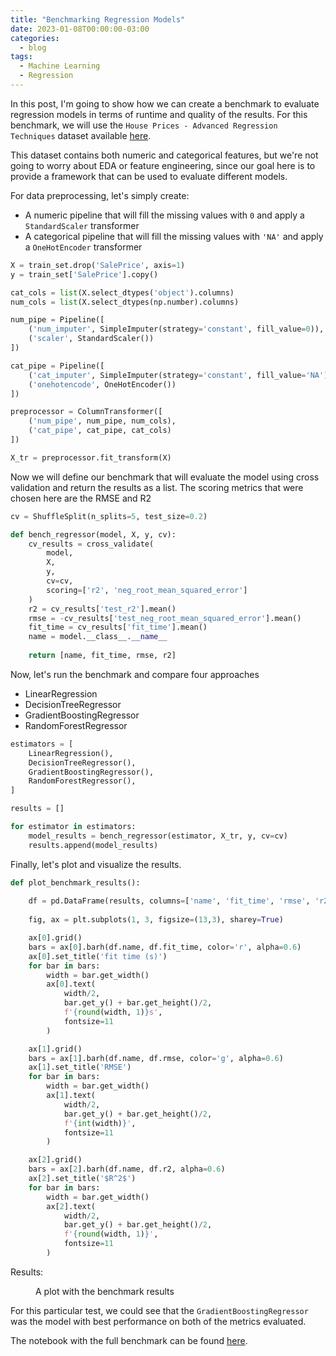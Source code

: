 ```yaml
---
title: "Benchmarking Regression Models"
date: 2023-01-08T00:00:00-03:00
categories:
  - blog
tags:
  - Machine Learning
  - Regression
---
```


In this post, I'm going to show how we can create a benchmark to evaluate regression models in terms of runtime and quality of the results.
For this benchmark, we will use the `House Prices - Advanced Regression Techniques` dataset available [here][house-data].

This dataset contains both numeric and categorical features, but we're not going to worry about EDA or feature engineering, since our goal here is to provide a framework that can be used to evaluate different models.

For data preprocessing, let's simply create:
- A numeric pipeline that will fill the missing values with `0` and apply a `StandardScaler` transformer
- A categorical pipeline that will fill the missing values with `'NA'` and apply a `OneHotEncoder` transformer

```python
X = train_set.drop('SalePrice', axis=1)
y = train_set['SalePrice'].copy()

cat_cols = list(X.select_dtypes('object').columns)
num_cols = list(X.select_dtypes(np.number).columns)

num_pipe = Pipeline([
    ('num_imputer', SimpleImputer(strategy='constant', fill_value=0)),
    ('scaler', StandardScaler())
])

cat_pipe = Pipeline([
    ('cat_imputer', SimpleImputer(strategy='constant', fill_value='NA')),
    ('onehotencode', OneHotEncoder())
])

preprocessor = ColumnTransformer([
    ('num_pipe', num_pipe, num_cols),
    ('cat_pipe', cat_pipe, cat_cols)
])

X_tr = preprocessor.fit_transform(X)
```

Now we will define our benchmark that will evaluate the model using cross validation and return the results as a list.
The scoring metrics that were chosen here are the RMSE and R2

```python
cv = ShuffleSplit(n_splits=5, test_size=0.2)

def bench_regressor(model, X, y, cv):
    cv_results = cross_validate(
        model,
        X,
        y,
        cv=cv,
        scoring=['r2', 'neg_root_mean_squared_error']
    )
    r2 = cv_results['test_r2'].mean()
    rmse = -cv_results['test_neg_root_mean_squared_error'].mean()
    fit_time = cv_results['fit_time'].mean()
    name = model.__class__.__name__
    
    return [name, fit_time, rmse, r2]
```

Now, let's run the benchmark and compare four approaches
- LinearRegression
- DecisionTreeRegressor
- GradientBoostingRegressor
- RandomForestRegressor

```python
estimators = [
    LinearRegression(),
    DecisionTreeRegressor(),
    GradientBoostingRegressor(),
    RandomForestRegressor(),
]

results = []

for estimator in estimators:
    model_results = bench_regressor(estimator, X_tr, y, cv=cv)
    results.append(model_results)
```

Finally, let's plot and visualize the results.

```python
def plot_benchmark_results():
    
    df = pd.DataFrame(results, columns=['name', 'fit_time', 'rmse', 'r2'])
    
    fig, ax = plt.subplots(1, 3, figsize=(13,3), sharey=True)

    ax[0].grid()
    bars = ax[0].barh(df.name, df.fit_time, color='r', alpha=0.6)
    ax[0].set_title('fit time (s)')
    for bar in bars:
        width = bar.get_width()
        ax[0].text(
            width/2,
            bar.get_y() + bar.get_height()/2,
            f'{round(width, 1)}s',
            fontsize=11
        )

    ax[1].grid()
    bars = ax[1].barh(df.name, df.rmse, color='g', alpha=0.6)
    ax[1].set_title('RMSE')
    for bar in bars:
        width = bar.get_width()
        ax[1].text(
            width/2,
            bar.get_y() + bar.get_height()/2,
            f'{int(width)}',
            fontsize=11
        )

    ax[2].grid()
    bars = ax[2].barh(df.name, df.r2, alpha=0.6)
    ax[2].set_title('$R^2$')
    for bar in bars:
        width = bar.get_width()
        ax[2].text(
            width/2,
            bar.get_y() + bar.get_height()/2,
            f'{round(width, 1)}',
            fontsize=11
        )
```

Results:
<figure style="width: 1200px">
  <img src="{{ site.url }}{{ site.baseurl }}/assets/images/regression-plot.png" alt="">
  <figcaption>A plot with the benchmark results</figcaption>
</figure> 

For this particular test, we could see that the `GradientBoostingRegressor` was the model with best performance on both of the metrics evaluated.

The notebook with the full benchmark can be found [here][notebook].

[house-data]: https://www.kaggle.com/competitions/house-prices-advanced-regression-techniques
[notebook]: https://github.com/matheusnice/benchmarking-regression-models/blob/main/benchmark-regression-models.ipynb